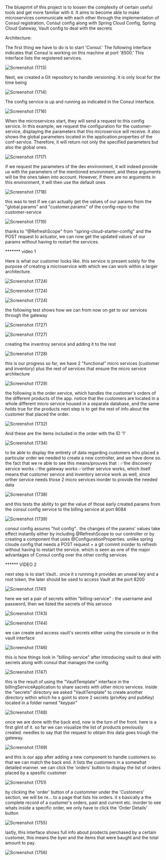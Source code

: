 
The blueprint of this project is to loosen the complexity of certain useful tools and get more familiar with it. It aims to become able to make microservices communicate with each other through the implementation of Consul registration, Consul config along with Spring Cloud Config, Spring Cloud Gateway, Vault config to deal with the secrets 



Architecture:





The first thing we have to do is to start 'Consul.' The following interface indicates that Consul is working on this machine at port '8500.' 
This interface lists the registered services.

![Screenshot (1713)](https://github.com/YassineAlami/E-commerce-Micro-Services-SpringCloudConfig-ConsulConfig-SpringCloudGateway-ConsulRegistry-Vault/assets/40896739/c4a8f5e0-219f-448c-8437-79040257415c)



Next, we created a Git repository to handle versioning. it is only local for the time being

![Screenshot (1714)](https://github.com/YassineAlami/E-commerce-Micro-Services-SpringCloudConfig-ConsulConfig-SpringCloudGateway-ConsulRegistry-Vault/assets/40896739/af68d0a9-1b21-4bc2-b9d7-f15748a21eee)



The config service is up and running as indicated in the Consul interface.

![Screenshot (1716)](https://github.com/YassineAlami/E-commerce-Micro-Services-SpringCloudConfig-ConsulConfig-SpringCloudGateway-ConsulRegistry-Vault/assets/40896739/6fe7bede-6c28-49e2-88e8-4ff97fbbc379)



When the microservices start, they will send a request to this config service. In this example, we request the configuration for the customer-service, 
displaying the parameters that this microservice will receive. 
It also shows the global parameters located in the application.properties of the conf-service. Therefore, it will return not only the specified parameters but also the global ones.


![Screenshot (1717)](https://github.com/YassineAlami/E-commerce-Micro-Services-SpringCloudConfig-ConsulConfig-SpringCloudGateway-ConsulRegistry-Vault/assets/40896739/0573a0e0-2034-4d98-ac5f-d33df9fef1a1)



if we request the parameters of the dev environment, it will indeed provide us with the parameters of the mentioned environment, and these arguments will be the ones taken into account. 
However, if there are no arguments in this environment, it will then use the default ones


![Screenshot (1718)](https://github.com/YassineAlami/E-commerce-Micro-Services-SpringCloudConfig-ConsulConfig-SpringCloudGateway-ConsulRegistry-Vault/assets/40896739/b627d69c-dffa-42c7-80e2-a2744e10d10f)



this was to test if we can actually get the values of our params from the "global.params" and "customer.params" of the config-repo to the customer-service

![Screenshot (1719)](https://github.com/YassineAlami/E-commerce-Micro-Services-SpringCloudConfig-ConsulConfig-SpringCloudGateway-ConsulRegistry-Vault/assets/40896739/4266a057-4f2c-433b-b4fb-f5d02217122c)


thanks to "@RefreshScope" from "spring-cloud-starter-config" and the POST request to actuator, we can now get the updated values of our params without having to restart the services. 

******* video 1



Here is what our customer looks like. this service is present solely for the purpose of creating a microservice with which we can work within a larger architecture.


![Screenshot (1724)  ](https://github.com/YassineAlami/E-commerce-Micro-Services-SpringCloudConfig-ConsulConfig-SpringCloudGateway-ConsulRegistry-Vault/assets/40896739/b969f7d6-af8f-47fe-848c-e809f278bf37)


![Screenshot (1724) ](https://github.com/YassineAlami/E-commerce-Micro-Services-SpringCloudConfig-ConsulConfig-SpringCloudGateway-ConsulRegistry-Vault/assets/40896739/114c6bf6-f539-40ca-9d15-36987b069d01)


![Screenshot (1724)](https://github.com/YassineAlami/E-commerce-Micro-Services-SpringCloudConfig-ConsulConfig-SpringCloudGateway-ConsulRegistry-Vault/assets/40896739/8803034c-fb83-458a-9896-49c0fa9d7c4e)




the following test shows how we can from now on get to our services through the gateway


![Screenshot (1727) ](https://github.com/YassineAlami/E-commerce-Micro-Services-SpringCloudConfig-ConsulConfig-SpringCloudGateway-ConsulRegistry-Vault/assets/40896739/fe2084a1-a17c-4c16-8dae-763a58d9d277)


![Screenshot (1727)](https://github.com/YassineAlami/E-commerce-Micro-Services-SpringCloudConfig-ConsulConfig-SpringCloudGateway-ConsulRegistry-Vault/assets/40896739/c3dcdda0-aefc-4363-a6d0-78f6d19b157c)



creating the inventroy service and adding it to the rest 

![Screenshot (1728)](https://github.com/YassineAlami/E-commerce-Micro-Services-SpringCloudConfig-ConsulConfig-SpringCloudGateway-ConsulRegistry-Vault/assets/40896739/0f639f36-19ef-4682-9e43-1365aa273264)




this is our progress so far, we have 2 "functional" micro services (customer and inventory) plus the rest of services that ensure the micro service architecture

![Screenshot (1729)](https://github.com/YassineAlami/E-commerce-Micro-Services-SpringCloudConfig-ConsulConfig-SpringCloudGateway-ConsulRegistry-Vault/assets/40896739/c6f067d4-23aa-4378-8076-6d26399fd63f)



the following is the order service, which handles the customer's orders of the different products of the app.
notice that the customers are located in a whole different micro service housed in a separate database, and the same holds true for the products
next step is to get the rest of info about the customer that placed the order. 

![Screenshot (1732)](https://github.com/YassineAlami/E-commerce-Micro-Services-SpringCloudConfig-ConsulConfig-SpringCloudGateway-ConsulRegistry-Vault/assets/40896739/9ea238a0-3ac9-43d4-a037-45bbec995c04)



And these are the items included in the order with the ID '1'

![Screenshot (1734)](https://github.com/YassineAlami/E-commerce-Micro-Services-SpringCloudConfig-ConsulConfig-SpringCloudGateway-ConsulRegistry-Vault/assets/40896739/df9867d4-6028-443b-94e2-e0a54558adf6)


to be able to display the entirety of data regarding customers who placed a particular order we needed to create a new controller, and we have done so.
the fact that we re able to see this means/prouves that :
✅the discovery service works
✅the gateway works 
✅orther service works, which itself means that customer service and inventory service work as well, since orther service needs those 2 micro services inorder to provide the needed data

![Screenshot (1738) ](https://github.com/YassineAlami/E-commerce-Micro-Services-SpringCloudConfig-ConsulConfig-SpringCloudGateway-ConsulRegistry-Vault/assets/40896739/94b5fd07-9b81-417a-9977-caad331352e3)



and this tests the ability to get the value of those early created params from the consul config service to the billing service at port 8084

![Screenshot (1739)](https://github.com/YassineAlami/E-commerce-Micro-Services-SpringCloudConfig-ConsulConfig-SpringCloudGateway-ConsulRegistry-Vault/assets/40896739/4978bc5e-ed6e-4684-845a-28999bd08296)



consul config assures "hot config".. the changes of the params' values take effect instantly either by including @RefreshScope to our controller or by creating a component that uses @ConfigurationProperties. unlike spring cloude config that needs a POST request + a git commit inorder to refresh without having to restart the service.
which is seen as one of the major advantages of Consul config over the other config services

****** VIDEO 2





next step is to start Vault.. once it s running it provides an unseal key and a root token, the later should be used to access Vault at the port 8200

![Screenshot (1741)](https://github.com/YassineAlami/E-commerce-Micro-Services-SpringCloudConfig-ConsulConfig-SpringCloudGateway-ConsulRegistry-Vault/assets/40896739/70f84d30-ba7f-40d8-b83e-8e587a910aa2)



here we set a pair of secrets within "billing-service" : the username and password, then we listed the secrets of this servoce

![Screenshot (1743)](https://github.com/YassineAlami/E-commerce-Micro-Services-SpringCloudConfig-ConsulConfig-SpringCloudGateway-ConsulRegistry-Vault/assets/40896739/c28eda26-2775-4872-b031-821476aa1ae2)

![Screenshot (1744)](https://github.com/YassineAlami/E-commerce-Micro-Services-SpringCloudConfig-ConsulConfig-SpringCloudGateway-ConsulRegistry-Vault/assets/40896739/3203bda2-9619-4a72-ba9f-1733144ff8b1)



we can create and access vault's secrets either using the console or in the vault interface

![Screenshot (1746)](https://github.com/YassineAlami/E-commerce-Micro-Services-SpringCloudConfig-ConsulConfig-SpringCloudGateway-ConsulRegistry-Vault/assets/40896739/b956a729-bfe1-4a6c-b6a9-29c1275a4747)



this is how things look in "billing-service" after introducing vault to deal with secrets along with consul that manages the config

![Screenshot (1747)](https://github.com/YassineAlami/E-commerce-Micro-Services-SpringCloudConfig-ConsulConfig-SpringCloudGateway-ConsulRegistry-Vault/assets/40896739/c84d2b26-3bc6-4ef0-88a3-b3820b9a6348)



this is the result of using the "VaultTemplate" interface in the billingServiceApplication to share sacrets with other micro services. 
inside the "secrets" directory we asked "VaultTemplate" to create another directory within which he s goint to store 2 secrets (privKey and pubKey) located in a folder named "keypair"

![Screenshot (1748)](https://github.com/YassineAlami/E-commerce-Micro-Services-SpringCloudConfig-ConsulConfig-SpringCloudGateway-ConsulRegistry-Vault/assets/40896739/e284f318-9bd3-449b-a86e-01c597acbc21)



once we are done with the back end, now is the turn of the front. here is a first glint of it. so far we can visualize the list of products previously created.
needles to say that the request to obtain this data goes trough the gateway. 

![Screenshot (1749)](https://github.com/YassineAlami/E-commerce-Micro-Services-SpringCloudConfig-ConsulConfig-SpringCloudGateway-ConsulRegistry-Vault/assets/40896739/eee24f5c-18a0-49b9-a4a4-d04071ee39a8)



and this is our app after adding a new component to handle customers so that we can match the back end. it lists the customers in a somewhat detailed manner. we can click the 'orders' button to display the list of orders placed by a spesific customer

![Screenshot (1751)](https://github.com/YassineAlami/E-commerce-Micro-Services-SpringCloudConfig-ConsulConfig-SpringCloudGateway-ConsulRegistry-Vault/assets/40896739/54adea54-5056-4ae5-bd9d-23ae168df354)



by clicking the 'order' button of a custommer under the 'Customers' section, we will be re... to a page that lists his orders. it s basically a the complete record of a customer's orders, past and current etc.
inorder to see whats inside a specific order, we only have to click the 'Order Details' button

![Screenshot (1755)](https://github.com/YassineAlami/E-commerce-Micro-Services-SpringCloudConfig-ConsulConfig-SpringCloudGateway-ConsulRegistry-Vault/assets/40896739/71b10b69-6f55-45d9-a074-e11dc35e3127)



lastly, this interface shows full info about prodects perchased by a certain customer, this means the byer and the items that were baught and the total amount to pay.

![Screenshot (1756)](https://github.com/YassineAlami/E-commerce-Micro-Services-SpringCloudConfig-ConsulConfig-SpringCloudGateway-ConsulRegistry-Vault/assets/40896739/e429e66b-1167-40b2-a11d-c39d7b7f35c1)







